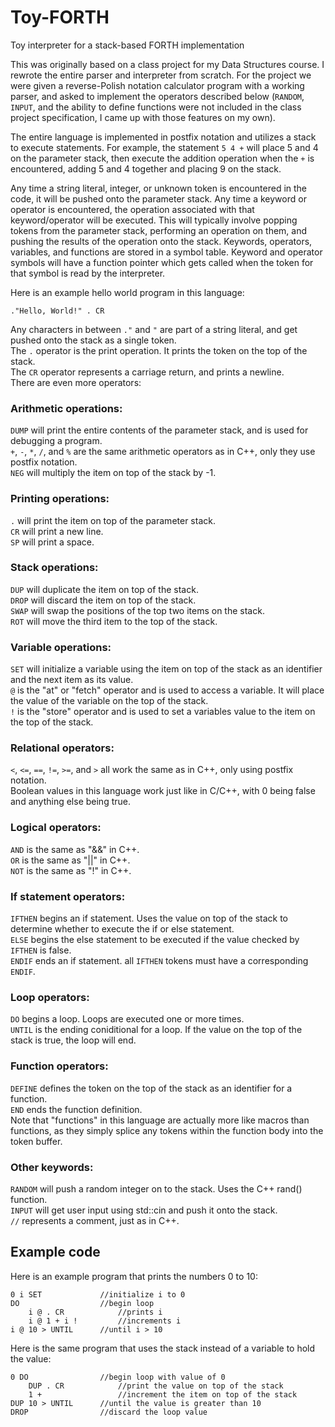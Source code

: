 # Toy-FORTH
Toy interpreter for a stack-based FORTH implementation

This was originally based on a class project for my Data Structures course. I rewrote the entire parser and interpreter from scratch. For the project we were given a reverse-Polish notation calculator program with a working parser, and asked to implement the operators described below (`RANDOM`, `INPUT`, and the ability to define functions were not included in the class project specification, I came up with those features on my own).  

The entire language is implemented in postfix notation and utilizes a stack to execute statements. For example, the statement `5 4 +` will place 5 and 4 on the parameter stack, then execute the addition operation when the `+` is encountered, adding 5 and 4 together and placing 9 on the stack.  

Any time a string literal, integer, or unknown token is encountered in the code, it will be pushed onto the parameter stack. Any time a keyword or operator is encountered, the operation associated with that keyword/operator will be executed. This will typically involve popping tokens from the parameter stack, performing an operation on them, and pushing the results of the operation onto the stack. Keywords, operators, variables, and functions are stored in a symbol table. Keyword and operator symbols will have a function pointer which gets called when the token for that symbol is read by the interpreter. 

Here is an example hello world program in this language:  

  `."Hello, World!" . CR`
  
Any characters in between `."` and `"` are part of a string literal, and get pushed onto the stack as a single token.  
The `.` operator is the print operation. It prints the token on the top of the stack.  
The `CR` operator represents a carriage return, and prints a newline.  
There are even more operators:  

### Arithmetic operations:  
`DUMP` will print the entire contents of the parameter stack, and is used for debugging a program.  
`+`, `-`, `*`, `/`, and `%` are the same arithmetic operators as in C++, only they use postfix notation.  
`NEG` will multiply the item on top of the stack by -1.  

### Printing operations:  
`.` will print the item on top of the parameter stack.  
`CR` will print a new line.  
`SP` will print a space.  

### Stack operations:  
`DUP` will duplicate the item on top of the stack.  
`DROP` will discard the item on top of the stack.  
`SWAP` will swap the positions of the top two items on the stack.  
`ROT` will move the third item to the top of the stack.  

### Variable operations:  
`SET` will initialize a variable using the item on top of the stack as an identifier and the next item as its value.  
`@` is the "at" or "fetch" operator and is used to access a variable. It will place the value of the variable on the top of the stack.  
`!` is the "store" operator and is used to set a variables value to the item on the top of the stack.  

### Relational operators:  
`<`, `<=`, `==`, `!=`, `>=`, and `>` all work the same as in C++, only using postfix notation.  
Boolean values in this language work just like in C/C++, with 0 being false and anything else being true.  

### Logical operators:  
`AND` is the same as "&&" in C++.  
`OR` is the same as "||" in C++.  
`NOT` is the same as "!" in C++.  

### If statement operators:  
`IFTHEN` begins an if statement. Uses the value on top of the stack to determine whether to execute the if or else statement.  
`ELSE` begins the else statement to be executed if the value checked by `IFTHEN` is false.  
`ENDIF` ends an if statement. all `IFTHEN` tokens must have a corresponding `ENDIF`.  

### Loop operators:  
`DO` begins a loop. Loops are executed one or more times.  
`UNTIL` is the ending coniditional for a loop. If the value on the top of the stack is true, the loop will end.  

### Function operators:  
`DEFINE` defines the token on the top of the stack as an identifier for a function.  
`END` ends the function definition.  
Note that "functions" in this language are actually more like macros than functions, as they simply splice any tokens within the function body into the token buffer.  

### Other keywords:  
`RANDOM` will push a random integer on to the stack. Uses the C++ rand() function.  
`INPUT` will get user input using std::cin and push it onto the stack.  
`//` represents a comment, just as in C++.  

## Example code  
Here is an example program that prints the numbers 0 to 10:  
```
0 i SET             //initialize i to 0
DO                  //begin loop
    i @ . CR            //prints i
    i @ 1 + i !         //increments i
i @ 10 > UNTIL      //until i > 10
```

Here is the same program that uses the stack instead of a variable to hold the value:  
```
0 DO                //begin loop with value of 0
    DUP . CR            //print the value on top of the stack
    1 +                 //increment the item on top of the stack
DUP 10 > UNTIL      //until the value is greater than 10
DROP                //discard the loop value
```
    
